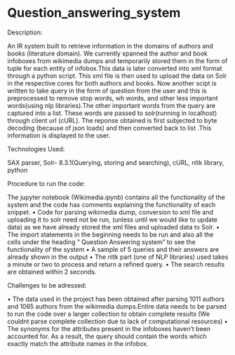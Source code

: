 # Question_answering_system



Description:

An IR system built to retrieve information in the domains of authors and books (literature domain). We currently spanned
the author and book infoboxes from wikimedia dumps and temporarily stored them in the form of tuple for each entity of 
infobox.This data is later converted into xml format through a python script. This xml file is then used to upload the 
data on Solr in the respective cores for both authors and books.
Now another scipt is written to take query in the form of question from the user and this is preprocessed to remove stop 
words, wh words, and other less important words(using nlp libraries).The other important words from the query are captured 
into a list. These words are passed to solr(running in localhost) through client url (cURL). The reponse obtained is first 
subjected to byte decoding (because of json loads) and then converted back to list .This information is displayed to the user.



Technologies Used:

SAX parser, Solr- 8.3.1(Querying, storing and searching), cURL, nltk library, python



Procedure to run the code:

The jupyter notebook (Wikimedia.ipynb) contains all the functionality of the system and the
code has comments explaining the functionality of each snippet.
• Code for parsing wikimedia dump, conversion to xml file and uploading it to solr need not be run, 
(unless until we would like to update data) as we have already stored the xml files and uploaded data to Solr.
• The import statements in the beginning needs to be run and also all the cells under the heading 
“ Question Answering system” to see the functionality of the system
• A sample of 5 queries and their answers are already shown in the output
• The nltk part (one of NLP libraries) used takes a minute or two to process and return a
refined query.
• The search results are obtained within 2 seconds.



Challenges to be adressed:

• The data used in the project has been obtained after parsing 1011 authors and 1065 authors
from the wikimedia dumps.Entire data needs to be parsed to run the code over a larger collection to obtain complete 
results (We couldnt parse complete collection due to lack of computational resources)
• The synonyms for the attributes present in the infoboxes haven’t been accounted for. As a result, the query should 
contain the words which exactly match the attribute names in the infobox.
